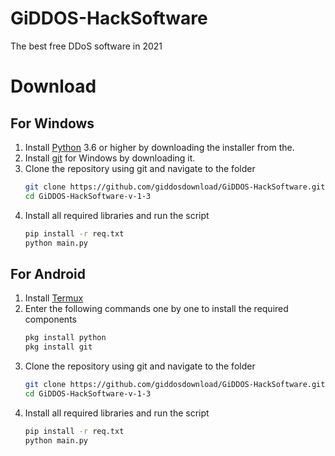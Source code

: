 # GiDDOS-HackSoftware
The best free DDoS software in 2021

# Download
## For Windows
1. Install [Python](https://www.python.org/downloads/) 3.6 or higher by downloading the installer from the.
2. Install [git](https://git-scm.com/download/win) for Windows by downloading it.
3. Clone the repository using git and navigate to the folder
    ```bash
    git clone https://github.com/giddosdownload/GiDDOS-HackSoftware.git
    cd GiDDOS-HackSoftware-v-1-3
    ```
4. Install all required libraries and run the script
    ```bash
    pip install -r req.txt
    python main.py
    ```
    
## For Android
1. Install [Termux](https://play.google.com/store/apps/details?id=com.termux)
2. Enter the following commands one by one to install the required components
    ```bash
    pkg install python
    pkg install git
    ```
3. Clone the repository using git and navigate to the folder
    ```bash
    git clone https://github.com/giddosdownload/GiDDOS-HackSoftware.git
    cd GiDDOS-HackSoftware-v-1-3
    ```
4. Install all required libraries and run the script
    ```bash
    pip install -r req.txt
    python main.py
    ```
